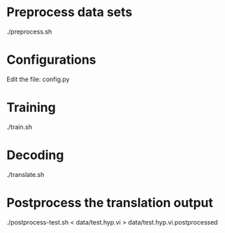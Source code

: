# Preprocess data sets

  ./preprocess.sh

# Configurations

   Edit the file: config.py
  
# Training

  ./train.sh

# Decoding

  ./translate.sh

# Postprocess the translation output

  ./postprocess-test.sh < data/test.hyp.vi > data/test.hyp.vi.postprocessed

